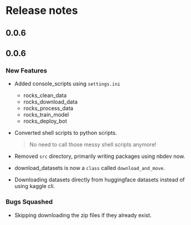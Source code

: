 # Release notes

<!-- do not remove -->

## 0.0.6




## 0.0.6

### New Features

- Added console_scripts using `settings.ini`
    - rocks_clean_data
    - rocks_download_data
    - rocks_process_data
    - rocks_train_model
	- rocks_deploy_bot

- Converted shell scripts to python scripts.
    > No need to call those messy shell scripts anymore!
- Removed `src` directory, primarily writing packages using nbdev now.
- download_datasets is now a `class` called `download_and_move`.
- Downloading datasets directly from huggingface datasets instead of using kaggle cli.

### Bugs Squashed

- Skipping downloading the zip files if they already exist.
